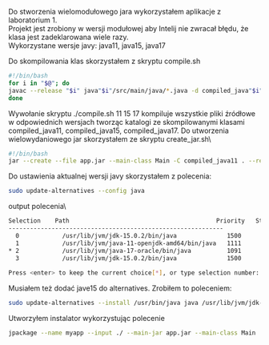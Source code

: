 Do stworzenia wielomodułowego jara wykorzystałem aplikacje z laboratorium 1.\
Projekt jest zrobiony w wersji modułowej aby Intelij nie zwracał błędu, że klasa jest zadeklarowana wiele razy.\
Wykorzystane wersje javy: java11, java15, java17

Do skompilowania klas skorzystałem z skryptu compile.sh
```bash
#!/bin/bash
for i in "$@"; do
javac --release "$i" java"$i"/src/main/java/*.java -d compiled_java"$i"
done
```
Wywołanie skryptu ./compile.sh 11 15 17 kompiluje wszystkie pliki źródłowe w odpowiednich wersjach tworząc katalogi ze skompilowanymi klasami compiled_java11, compiled_java15, compiled_java17.
Do utworzenia wielowydaniowego jar skorzystałem ze skryptu create_jar.sh\
```bash
#!/bin/bash
jar --create --file app.jar --main-class Main -C compiled_java11 . --release 15 -C compiled_java15 . --release 17 -C compiled_java17 .
```
Do ustawienia aktualnej wersji javy skorzystałem z polecenia:
```bash
sudo update-alternatives --config java
```
output polecenia\
```bash
Selection    Path                                         Priority   Status
------------------------------------------------------------
  0            /usr/lib/jvm/jdk-15.0.2/bin/java              1500      auto mode
  1            /usr/lib/jvm/java-11-openjdk-amd64/bin/java   1111      manual mode
* 2            /usr/lib/jvm/java-17-oracle/bin/java          1091      manual mode
  3            /usr/lib/jvm/jdk-15.0.2/bin/java              1500      manual mode
  
Press <enter> to keep the current choice[*], or type selection number: 
```
Musiałem też dodać jave15 do alternatives. Zrobiłem to poleceniem:
```bash
sudo update-alternatives --install /usr/bin/java java /usr/lib/jvm/jdk-15.0.2/bin/java 1500
```
Utworzyłem instalator wykorzystując polecenie
```bash
jpackage --name myapp --input ./ --main-jar app.jar --main-class Main
```




